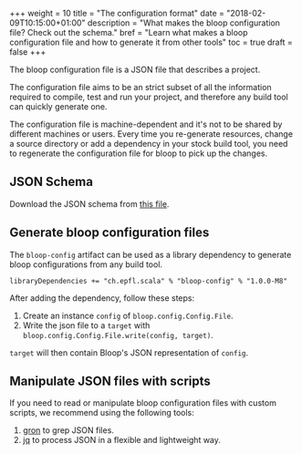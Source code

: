 +++
weight = 10
title = "The configuration format"
date = "2018-02-09T10:15:00+01:00"
description = "What makes the bloop configuration file? Check out the schema."
bref = "Learn what makes a bloop configuration file and how to generate it from other tools"
toc = true
draft = false
+++

The bloop configuration file is a JSON file that describes a project.

The configuration file aims to be an strict subset of all the information required to compile,
test and run your project, and therefore any build tool can quickly generate one.

The configuration file is machine-dependent and it's not to be shared by different machines or users.
Every time you re-generate resources, change a source directory or add a dependency in your stock
build tool, you need to regenerate the configuration file for bloop to pick up the changes.

## JSON Schema

<script src="../../docson/widget.js" data-schema="../bloop-schema.json">
</script>

Download the JSON schema from [this file](../../docson/bloop-schema.json).

## Generate bloop configuration files

The `bloop-config` artifact can be used as a library dependency to generate bloop configurations
from any build tool. 

<pre><code class="language-scala hljs scala">libraryDependencies += <span class="hljs-string">"ch.epfl.scala"</span> % <span class="hljs-string">"bloop-config"</span> % <span class="hljs-string">"<span class="latest-version">1.0.0-M8</span>"</span></code></pre>

After adding the dependency, follow these steps:

1. Create an instance `config` of `bloop.config.Config.File`.
2. Write the json file to a `target` with `bloop.config.Config.File.write(config, target)`.

`target` will then contain Bloop's JSON representation of `config`.

## Manipulate JSON files with scripts

If you need to read or manipulate bloop configuration files with custom scripts, we recommend
using the following tools:

1. [gron](https://github.com/tomnomnom/gron) to grep JSON files.
2. [jq](https://stedolan.github.io/jq/) to process JSON in a flexible and lightweight way.

<script type="text/javascript">
  
  $.get("https://cors-anywhere.herokuapp.com/repo1.maven.org/maven2/ch/epfl/scala/bloop-frontend_2.12/maven-metadata.xml", function(xml) {
  
  var versions = 
    xml.getElementsByTagName("metadata")[0]
       .getElementsByTagName("versioning")[0]
       .getElementsByTagName("versions")[0]
       .getElementsByTagName("version")

  var latest = null;
  for (var i = versions.length - 1; i >= 0; i--) {
    var text = versions[i].innerHTML;
    if(text.indexOf(".") != -1 ) {
      latest = text;
      break
    }
  }

  $(".latest-version").html(latest);

}, "xml")
</script>
